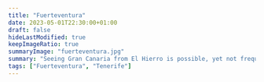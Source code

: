 ```yaml
---
title: "Fuerteventura"
date: 2023-05-01T22:30:00+01:00
draft: false
hideLastModified: true
keepImageRatio: true
summaryImage: "fuerteventura.jpg"
summary: "Seeing Gran Canaria from El Hierro is possible, yet not frequent."
tags: ["Fuerteventura", "Tenerife"]
---
```




